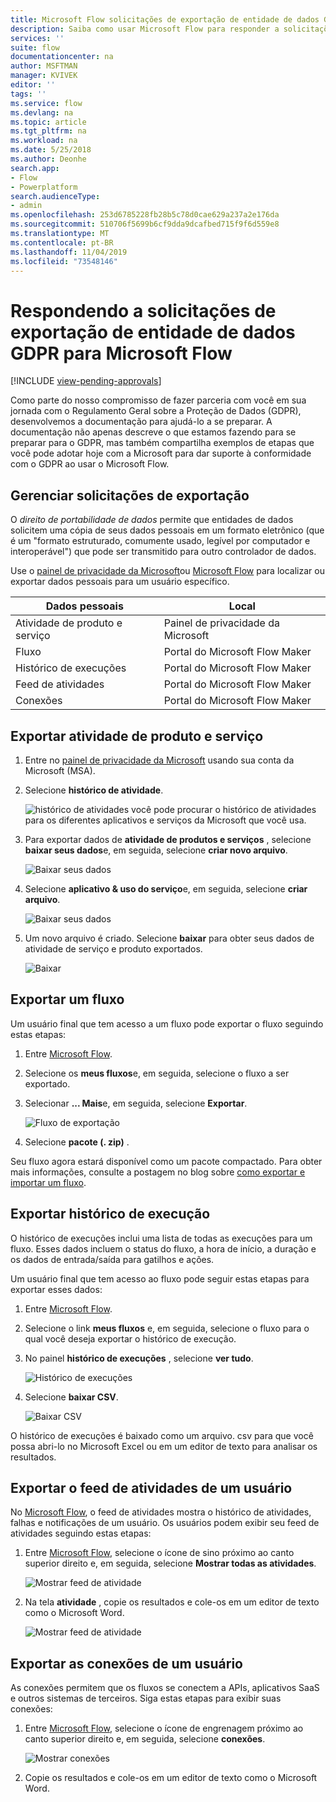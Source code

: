 ```yaml
---
title: Microsoft Flow solicitações de exportação de entidade de dados GDPR para contas da Microsoft (MSA) | Microsoft Docs
description: Saiba como usar Microsoft Flow para responder a solicitações de exportação de entidade de dados às GPDR para contas da Microsoft.
services: ''
suite: flow
documentationcenter: na
author: MSFTMAN
manager: KVIVEK
editor: ''
tags: ''
ms.service: flow
ms.devlang: na
ms.topic: article
ms.tgt_pltfrm: na
ms.workload: na
ms.date: 5/25/2018
ms.author: Deonhe
search.app:
- Flow
- Powerplatform
search.audienceType:
- admin
ms.openlocfilehash: 253d6785228fb28b5c78d0cae629a237a2e176da
ms.sourcegitcommit: 510706f5699b6cf9dda9dcafbed715f9f6d559e8
ms.translationtype: MT
ms.contentlocale: pt-BR
ms.lasthandoff: 11/04/2019
ms.locfileid: "73548146"
---
```

# <a name="responding-to-gdpr-data-subject-export-requests-for-microsoft-flow"></a>Respondendo a solicitações de exportação de entidade de dados GDPR para Microsoft Flow
[!INCLUDE [view-pending-approvals](includes/cc-rebrand.md)]

Como parte do nosso compromisso de fazer parceria com você em sua jornada com o Regulamento Geral sobre a Proteção de Dados (GDPR), desenvolvemos a documentação para ajudá-lo a se preparar. A documentação não apenas descreve o que estamos fazendo para se preparar para o GDPR, mas também compartilha exemplos de etapas que você pode adotar hoje com a Microsoft para dar suporte à conformidade com o GDPR ao usar o Microsoft Flow.

## <a name="manage-export-requests"></a>Gerenciar solicitações de exportação

O *direito de portabilidade de dados* permite que entidades de dados solicitem uma cópia de seus dados pessoais em um formato eletrônico (que é um "formato estruturado, comumente usado, legível por computador e interoperável") que pode ser transmitido para outro controlador de dados.

Use o [painel de privacidade da Microsoft](https://account.microsoft.com/privacy/)ou [Microsoft Flow](https://flow.microsoft.com/) para localizar ou exportar dados pessoais para um usuário específico.

|Dados pessoais|Local|
|-----------------|-------------------|
|Atividade de produto e serviço|Painel de privacidade da Microsoft|
|Fluxo|Portal do Microsoft Flow Maker|
|Histórico de execuções|Portal do Microsoft Flow Maker|
|Feed de atividades|Portal do Microsoft Flow Maker|
|Conexões|Portal do Microsoft Flow Maker|

## <a name="export-product-and-service-activity"></a>Exportar atividade de produto e serviço

1. Entre no [painel de privacidade da Microsoft](https://account.microsoft.com/privacy/) usando sua conta da Microsoft (MSA).
1. Selecione **histórico de atividade**.

    ![histórico de atividades](./media/gdpr-dsr-export-msa/activityhistory.png) você pode procurar o histórico de atividades para os diferentes aplicativos e serviços da Microsoft que você usa.
1. Para exportar dados de **atividade de produtos e serviços** , selecione **baixar seus dados**e, em seguida, selecione **criar novo arquivo**.

    ![Baixar seus dados](./media/gdpr-dsr-export-msa/downloaddata.png)

1. Selecione **aplicativo & uso do serviço**e, em seguida, selecione **criar arquivo**.

    ![Baixar seus dados](./media/gdpr-dsr-export-msa/create-archive.png)
1. Um novo arquivo é criado. Selecione **baixar** para obter seus dados de atividade de serviço e produto exportados.

    ![Baixar](./media/gdpr-dsr-export-msa/download.png)

## <a name="export-a-flow"></a>Exportar um fluxo

Um usuário final que tem acesso a um fluxo pode exportar o fluxo seguindo estas etapas:

1. Entre [Microsoft Flow](https://flow.microsoft.com/).

1. Selecione os **meus fluxos**e, em seguida, selecione o fluxo a ser exportado.

1. Selecionar **... Mais**e, em seguida, selecione **Exportar**.

    ![Fluxo de exportação](./media/gdpr-dsr-export/export-flow.png)

1. Selecione **pacote (. zip)** .

Seu fluxo agora estará disponível como um pacote compactado. Para obter mais informações, consulte a postagem no blog sobre [como exportar e importar um fluxo](https://flow.microsoft.com/blog/import-export-bap-packages/).

## <a name="export-run-history"></a>Exportar histórico de execução

O histórico de execuções inclui uma lista de todas as execuções para um fluxo. Esses dados incluem o status do fluxo, a hora de início, a duração e os dados de entrada/saída para gatilhos e ações.

Um usuário final que tem acesso ao fluxo pode seguir estas etapas para exportar esses dados:

1. Entre [Microsoft Flow](https://flow.microsoft.com/).
1. Selecione o link **meus fluxos** e, em seguida, selecione o fluxo para o qual você deseja exportar o histórico de execução.
1. No painel **histórico de execuções** , selecione **ver tudo**.

    ![Histórico de execuções](./media/gdpr-dsr-export/run-history.png)

1. Selecione **baixar CSV**.

    ![Baixar CSV](./media/gdpr-dsr-export/download-csv.png)

O histórico de execuções é baixado como um arquivo. csv para que você possa abri-lo no Microsoft Excel ou em um editor de texto para analisar os resultados.

## <a name="export-a-users-activity-feed"></a>Exportar o feed de atividades de um usuário

No [Microsoft Flow](https://flow.microsoft.com/), o feed de atividades mostra o histórico de atividades, falhas e notificações de um usuário. Os usuários podem exibir seu feed de atividades seguindo estas etapas:

1. Entre [Microsoft Flow](https://flow.microsoft.com/), selecione o ícone de sino próximo ao canto superior direito e, em seguida, selecione **Mostrar todas as atividades**.

    ![Mostrar feed de atividade](./media/gdpr-dsr-export/show-activity-feed.png)

1. Na tela **atividade** , copie os resultados e cole-os em um editor de texto como o Microsoft Word.

    ![Mostrar feed de atividade](./media/gdpr-dsr-export/export-activity-feed.png)

## <a name="export-a-users-connections"></a>Exportar as conexões de um usuário

As conexões permitem que os fluxos se conectem a APIs, aplicativos SaaS e outros sistemas de terceiros. Siga estas etapas para exibir suas conexões:

1. Entre [Microsoft Flow](https://flow.microsoft.com/), selecione o ícone de engrenagem próximo ao canto superior direito e, em seguida, selecione **conexões**.

    ![Mostrar conexões](./media/gdpr-dsr-export/show-connections.png)
1. Copie os resultados e cole-os em um editor de texto como o Microsoft Word.
